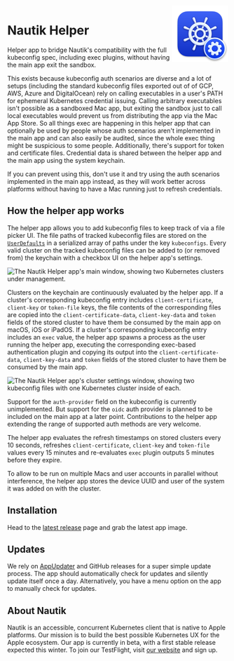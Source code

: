 <img src="/Nautik Helper/Assets.xcassets/AppIcon.appiconset/app_icon_helper_256.png" align="right" width="128" height="128" />

# Nautik Helper

<!-- [![CI](https://github.com/nautik-io/helper/actions/workflows/ci.yml/badge.svg)](https://github.com/nautik-io/helper/actions/workflows/ci.yml)
[![Release](https://github.com/nautik-io/helper/actions/workflows/release.yml/badge.svg)](https://github.com/nautik-io/helper/actions/workflows/release.yml) -->

Helper app to bridge Nautik's compatibility with the full kubeconfig spec, including exec plugins, without having the main app exit the sandbox.

This exists because kubeconfig auth scenarios are diverse and a lot of setups (including the standard kubeconfig files exported out of of GCP, AWS, Azure and DigitalOcean) rely on calling executables in a user's PATH for ephemeral Kubernetes credential issuing. Calling arbitrary executables isn't possible as a sandboxed Mac app, but exiting the sandbox just to call local executables would prevent us from distributing the app via the Mac App Store. So all things exec are happening in this helper app that can optionally be used by people whose auth scenarios aren't implemented in the main app and can also easily be audited, since the whole exec thing might be suspicious to some people. Additionally, there's support for token and certificate files. Credential data is shared between the helper app and the main app using the system keychain.

If you can prevent using this, don't use it and try using the auth scenarios implemented in the main app instead, as they will work better across platforms without having to have a Mac running just to refresh credentials.

## How the helper app works

The helper app allows you to add kubeconfig files to keep track of via a file picker UI. The file paths of tracked kubeconfig files are stored on the [`UserDefaults`](https://developer.apple.com/documentation/foundation/userdefaults) in a serialized array of paths under the key `kubeconfigs`. Every valid cluster on the tracked kubeconfig files can be added to (or removed from) the keychain with a checkbox UI on the helper app's settings.

<img width="344" alt="The Nautik Helper app's main window, showing two Kubernetes clusters under management." src="https://github.com/nautik-io/helper/assets/19625431/33637cf9-c285-418e-9164-dd15f41ccf2f">

Clusters on the keychain are continuously evaluated by the helper app. If a cluster's corresponding kubeconfig entry includes `client-certificate`, `client-key` or `token-file` keys, the file contents of the corresponding files are copied into the `client-certificate-data`, `client-key-data` and `token` fields of the stored cluster to have them be consumed by the main app on macOS, iOS or iPadOS. If a cluster's corresponding kubeconfig entry includes an `exec` value, the helper app spawns a process as the user running the helper app, executing the corresponding exec-based authentication plugin and copying its output into the `client-certificate-data`, `client-key-data` and `token` fields of the stored cluster to have them be consumed by the main app.

<img width="472" alt="The Nautik Helper app's cluster settings window, showing two kubeconfig files with one Kubernetes cluster inside of each." src="https://github.com/nautik-io/helper/assets/19625431/698b8691-5eb1-4b4c-b86b-8bc36da28e43">

Support for the `auth-provider` field on the kubeconfig is currently unimplemented. But support for the `oidc` auth provider is planned to be included on the main app at a later point. Contributions to the helper app extending the range of supported auth methods are very welcome.

The helper app evaluates the refresh timestamps on stored clusters every 10 seconds, refreshes `client-certificate`, `client-key` and `token-file` values every 15 minutes and re-evaluates `exec` plugin outputs 5 minutes before they expire.

To allow to be run on multiple Macs and user accounts in parallel without interference, the helper app stores the device UUID and user of the system it was added on with the cluster.

## Installation

Head to the [latest release](https://github.com/nautik-io/helper/releases/latest) page and grab the latest app image.

## Updates

We rely on [AppUpdater](https://github.com/mxcl/AppUpdater) and GitHub releases for a super simple update process. The app should automatically check for updates and silently update itself once a day. Alternatively, you have a menu option on the app to manually check for updates.

## About Nautik

Nautik is an accessible, concurrent Kubernetes client that is native to Apple platforms. Our mission is to build the best possible Kubernetes UX for the Apple ecosystem. Our app is currently in beta, with a first stable release expected this winter. To join our TestFlight, visit [our website](https://nautik.io) and sign up.
